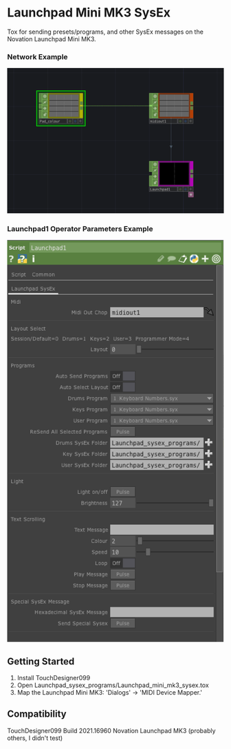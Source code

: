 # Launchpad Mini MK3 SysEx

Tox for sending presets/programs, and other SysEx messages on the Novation Launchpad Mini MK3.

### Network Example
![](image1.png)

### Launchpad1 Operator Parameters Example
![](image2.png)

## Getting Started

1. Install TouchDesigner099
2. Open Launchpad_sysex_programs/Launchpad_mini_mk3_sysex.tox
3. Map the Launchpad Mini MK3: 'Dialogs' -> 'MIDI Device Mapper.'


## Compatibility

TouchDesigner099 Build 2021.16960
Novation Launchpad MK3 (probably others, I didn't test)


